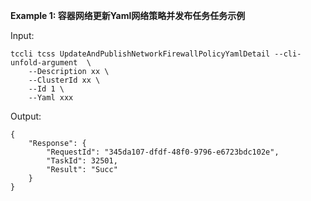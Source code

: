 **Example 1: 容器网络更新Yaml网络策略并发布任务任务示例**



Input: 

```
tccli tcss UpdateAndPublishNetworkFirewallPolicyYamlDetail --cli-unfold-argument  \
    --Description xx \
    --ClusterId xx \
    --Id 1 \
    --Yaml xxx
```

Output: 
```
{
    "Response": {
        "RequestId": "345da107-dfdf-48f0-9796-e6723bdc102e",
        "TaskId": 32501,
        "Result": "Succ"
    }
}
```


